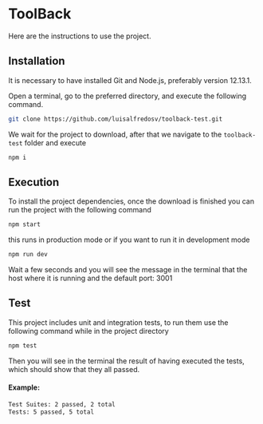 # ToolBack

Here are the instructions to use the project.
## Installation

It is necessary to have installed Git and Node.js, preferably version 12.13.1.

Open a terminal, go to the preferred directory, and execute the following command.

```bash
git clone https://github.com/luisalfredosv/toolback-test.git
```

We wait for the project to download, after that we navigate to the `toolback-test` folder and execute

```bash
npm i
```

## Execution

To install the project dependencies, once the download is finished you can run the project with the following command

```bash
npm start
```
 this runs in production mode or if you want to run it in development mode
```bash
npm run dev
```
Wait a few seconds and you will see the message in the terminal that the host where it is running and the default port: 3001


## Test

This project includes unit and integration tests, to run them use the following command while in the project directory
```bash
npm test
```
Then you will see in the terminal the result of having executed the tests, which should show that they all passed.

#### Example:
```bash
Test Suites: 2 passed, 2 total
Tests: 5 passed, 5 total
```